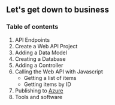 ## Let's get down to business

### Table of contents

1. API Endpoints
2. Create a Web API Project
3. Adding a Data Model
4. Creating a Database
5. Adding a Controller
6. Calling the Web API with Javascript
    * Getting a list of items
    * Getting items by ID
7. Publishing to [Azure](https://azure.microsoft.com/)
8. Tools and software
